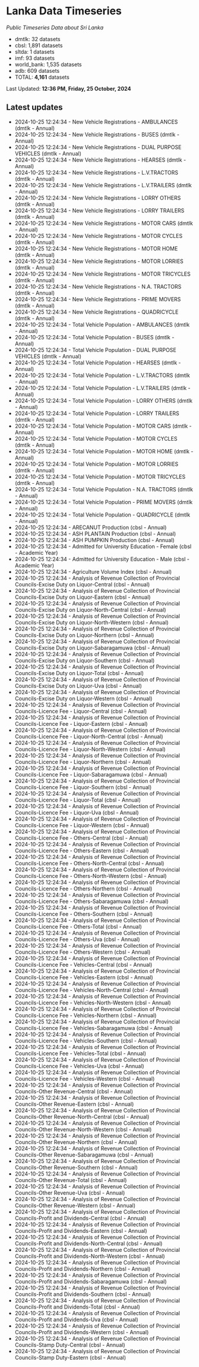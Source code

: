 # Lanka Data Timeseries
*Public Timeseries Data about Sri Lanka*

* dmtlk: 32 datasets
* cbsl: 1,891 datasets
* sltda: 1 datasets
* imf: 93 datasets
* world_bank: 1,535 datasets
* adb: 609 datasets
* TOTAL: **4,161** datasets

Last Updated: **12:36 PM, Friday, 25 October, 2024**

## Latest updates

* 2024-10-25 12:24:34 - New Vehicle Registrations - AMBULANCES (dmtlk - Annual)
* 2024-10-25 12:24:34 - New Vehicle Registrations - BUSES (dmtlk - Annual)
* 2024-10-25 12:24:34 - New Vehicle Registrations - DUAL PURPOSE VEHICLES (dmtlk - Annual)
* 2024-10-25 12:24:34 - New Vehicle Registrations - HEARSES (dmtlk - Annual)
* 2024-10-25 12:24:34 - New Vehicle Registrations - L.V.TRACTORS (dmtlk - Annual)
* 2024-10-25 12:24:34 - New Vehicle Registrations - L.V.TRAILERS (dmtlk - Annual)
* 2024-10-25 12:24:34 - New Vehicle Registrations - LORRY OTHERS (dmtlk - Annual)
* 2024-10-25 12:24:34 - New Vehicle Registrations - LORRY TRAILERS (dmtlk - Annual)
* 2024-10-25 12:24:34 - New Vehicle Registrations - MOTOR CARS (dmtlk - Annual)
* 2024-10-25 12:24:34 - New Vehicle Registrations - MOTOR CYCLES (dmtlk - Annual)
* 2024-10-25 12:24:34 - New Vehicle Registrations - MOTOR HOME (dmtlk - Annual)
* 2024-10-25 12:24:34 - New Vehicle Registrations - MOTOR LORRIES (dmtlk - Annual)
* 2024-10-25 12:24:34 - New Vehicle Registrations - MOTOR TRICYCLES (dmtlk - Annual)
* 2024-10-25 12:24:34 - New Vehicle Registrations - N.A. TRACTORS (dmtlk - Annual)
* 2024-10-25 12:24:34 - New Vehicle Registrations - PRIME MOVERS (dmtlk - Annual)
* 2024-10-25 12:24:34 - New Vehicle Registrations - QUADRICYCLE (dmtlk - Annual)
* 2024-10-25 12:24:34 - Total Vehicle Population - AMBULANCES (dmtlk - Annual)
* 2024-10-25 12:24:34 - Total Vehicle Population - BUSES (dmtlk - Annual)
* 2024-10-25 12:24:34 - Total Vehicle Population - DUAL PURPOSE VEHICLES (dmtlk - Annual)
* 2024-10-25 12:24:34 - Total Vehicle Population - HEARSES (dmtlk - Annual)
* 2024-10-25 12:24:34 - Total Vehicle Population - L.V.TRACTORS (dmtlk - Annual)
* 2024-10-25 12:24:34 - Total Vehicle Population - L.V.TRAILERS (dmtlk - Annual)
* 2024-10-25 12:24:34 - Total Vehicle Population - LORRY OTHERS (dmtlk - Annual)
* 2024-10-25 12:24:34 - Total Vehicle Population - LORRY TRAILERS (dmtlk - Annual)
* 2024-10-25 12:24:34 - Total Vehicle Population - MOTOR CARS (dmtlk - Annual)
* 2024-10-25 12:24:34 - Total Vehicle Population - MOTOR CYCLES (dmtlk - Annual)
* 2024-10-25 12:24:34 - Total Vehicle Population - MOTOR HOME (dmtlk - Annual)
* 2024-10-25 12:24:34 - Total Vehicle Population - MOTOR LORRIES (dmtlk - Annual)
* 2024-10-25 12:24:34 - Total Vehicle Population - MOTOR TRICYCLES (dmtlk - Annual)
* 2024-10-25 12:24:34 - Total Vehicle Population - N.A. TRACTORS (dmtlk - Annual)
* 2024-10-25 12:24:34 - Total Vehicle Population - PRIME MOVERS (dmtlk - Annual)
* 2024-10-25 12:24:34 - Total Vehicle Population - QUADRICYCLE (dmtlk - Annual)
* 2024-10-25 12:24:34 - ARECANUT Production (cbsl - Annual)
* 2024-10-25 12:24:34 - ASH PLANTAIN Production (cbsl - Annual)
* 2024-10-25 12:24:34 - ASH PUMPKIN Production (cbsl - Annual)
* 2024-10-25 12:24:34 - Admitted for University Education - Female (cbsl - Academic Year)
* 2024-10-25 12:24:34 - Admitted for University Education - Male (cbsl - Academic Year)
* 2024-10-25 12:24:34 - Agriculture Volume Index (cbsl - Annual)
* 2024-10-25 12:24:34 - Analysis of Revenue Collection of Provincial Councils-Excise Duty on Liquor-Central (cbsl - Annual)
* 2024-10-25 12:24:34 - Analysis of Revenue Collection of Provincial Councils-Excise Duty on Liquor-Eastern (cbsl - Annual)
* 2024-10-25 12:24:34 - Analysis of Revenue Collection of Provincial Councils-Excise Duty on Liquor-North-Central (cbsl - Annual)
* 2024-10-25 12:24:34 - Analysis of Revenue Collection of Provincial Councils-Excise Duty on Liquor-North-Western (cbsl - Annual)
* 2024-10-25 12:24:34 - Analysis of Revenue Collection of Provincial Councils-Excise Duty on Liquor-Northern (cbsl - Annual)
* 2024-10-25 12:24:34 - Analysis of Revenue Collection of Provincial Councils-Excise Duty on Liquor-Sabaragamuwa (cbsl - Annual)
* 2024-10-25 12:24:34 - Analysis of Revenue Collection of Provincial Councils-Excise Duty on Liquor-Southern (cbsl - Annual)
* 2024-10-25 12:24:34 - Analysis of Revenue Collection of Provincial Councils-Excise Duty on Liquor-Total (cbsl - Annual)
* 2024-10-25 12:24:34 - Analysis of Revenue Collection of Provincial Councils-Excise Duty on Liquor-Uva (cbsl - Annual)
* 2024-10-25 12:24:34 - Analysis of Revenue Collection of Provincial Councils-Excise Duty on Liquor-Western (cbsl - Annual)
* 2024-10-25 12:24:34 - Analysis of Revenue Collection of Provincial Councils-Licence Fee - Liquor-Central (cbsl - Annual)
* 2024-10-25 12:24:34 - Analysis of Revenue Collection of Provincial Councils-Licence Fee - Liquor-Eastern (cbsl - Annual)
* 2024-10-25 12:24:34 - Analysis of Revenue Collection of Provincial Councils-Licence Fee - Liquor-North-Central (cbsl - Annual)
* 2024-10-25 12:24:34 - Analysis of Revenue Collection of Provincial Councils-Licence Fee - Liquor-North-Western (cbsl - Annual)
* 2024-10-25 12:24:34 - Analysis of Revenue Collection of Provincial Councils-Licence Fee - Liquor-Northern (cbsl - Annual)
* 2024-10-25 12:24:34 - Analysis of Revenue Collection of Provincial Councils-Licence Fee - Liquor-Sabaragamuwa (cbsl - Annual)
* 2024-10-25 12:24:34 - Analysis of Revenue Collection of Provincial Councils-Licence Fee - Liquor-Southern (cbsl - Annual)
* 2024-10-25 12:24:34 - Analysis of Revenue Collection of Provincial Councils-Licence Fee - Liquor-Total (cbsl - Annual)
* 2024-10-25 12:24:34 - Analysis of Revenue Collection of Provincial Councils-Licence Fee - Liquor-Uva (cbsl - Annual)
* 2024-10-25 12:24:34 - Analysis of Revenue Collection of Provincial Councils-Licence Fee - Liquor-Western (cbsl - Annual)
* 2024-10-25 12:24:34 - Analysis of Revenue Collection of Provincial Councils-Licence Fee - Others-Central (cbsl - Annual)
* 2024-10-25 12:24:34 - Analysis of Revenue Collection of Provincial Councils-Licence Fee - Others-Eastern (cbsl - Annual)
* 2024-10-25 12:24:34 - Analysis of Revenue Collection of Provincial Councils-Licence Fee - Others-North-Central (cbsl - Annual)
* 2024-10-25 12:24:34 - Analysis of Revenue Collection of Provincial Councils-Licence Fee - Others-North-Western (cbsl - Annual)
* 2024-10-25 12:24:34 - Analysis of Revenue Collection of Provincial Councils-Licence Fee - Others-Northern (cbsl - Annual)
* 2024-10-25 12:24:34 - Analysis of Revenue Collection of Provincial Councils-Licence Fee - Others-Sabaragamuwa (cbsl - Annual)
* 2024-10-25 12:24:34 - Analysis of Revenue Collection of Provincial Councils-Licence Fee - Others-Southern (cbsl - Annual)
* 2024-10-25 12:24:34 - Analysis of Revenue Collection of Provincial Councils-Licence Fee - Others-Total (cbsl - Annual)
* 2024-10-25 12:24:34 - Analysis of Revenue Collection of Provincial Councils-Licence Fee - Others-Uva (cbsl - Annual)
* 2024-10-25 12:24:34 - Analysis of Revenue Collection of Provincial Councils-Licence Fee - Others-Western (cbsl - Annual)
* 2024-10-25 12:24:34 - Analysis of Revenue Collection of Provincial Councils-Licence Fee - Vehicles-Central (cbsl - Annual)
* 2024-10-25 12:24:34 - Analysis of Revenue Collection of Provincial Councils-Licence Fee - Vehicles-Eastern (cbsl - Annual)
* 2024-10-25 12:24:34 - Analysis of Revenue Collection of Provincial Councils-Licence Fee - Vehicles-North-Central (cbsl - Annual)
* 2024-10-25 12:24:34 - Analysis of Revenue Collection of Provincial Councils-Licence Fee - Vehicles-North-Western (cbsl - Annual)
* 2024-10-25 12:24:34 - Analysis of Revenue Collection of Provincial Councils-Licence Fee - Vehicles-Northern (cbsl - Annual)
* 2024-10-25 12:24:34 - Analysis of Revenue Collection of Provincial Councils-Licence Fee - Vehicles-Sabaragamuwa (cbsl - Annual)
* 2024-10-25 12:24:34 - Analysis of Revenue Collection of Provincial Councils-Licence Fee - Vehicles-Southern (cbsl - Annual)
* 2024-10-25 12:24:34 - Analysis of Revenue Collection of Provincial Councils-Licence Fee - Vehicles-Total (cbsl - Annual)
* 2024-10-25 12:24:34 - Analysis of Revenue Collection of Provincial Councils-Licence Fee - Vehicles-Uva (cbsl - Annual)
* 2024-10-25 12:24:34 - Analysis of Revenue Collection of Provincial Councils-Licence Fee - Vehicles-Western (cbsl - Annual)
* 2024-10-25 12:24:34 - Analysis of Revenue Collection of Provincial Councils-Other Revenue-Central (cbsl - Annual)
* 2024-10-25 12:24:34 - Analysis of Revenue Collection of Provincial Councils-Other Revenue-Eastern (cbsl - Annual)
* 2024-10-25 12:24:34 - Analysis of Revenue Collection of Provincial Councils-Other Revenue-North-Central (cbsl - Annual)
* 2024-10-25 12:24:34 - Analysis of Revenue Collection of Provincial Councils-Other Revenue-North-Western (cbsl - Annual)
* 2024-10-25 12:24:34 - Analysis of Revenue Collection of Provincial Councils-Other Revenue-Northern (cbsl - Annual)
* 2024-10-25 12:24:34 - Analysis of Revenue Collection of Provincial Councils-Other Revenue-Sabaragamuwa (cbsl - Annual)
* 2024-10-25 12:24:34 - Analysis of Revenue Collection of Provincial Councils-Other Revenue-Southern (cbsl - Annual)
* 2024-10-25 12:24:34 - Analysis of Revenue Collection of Provincial Councils-Other Revenue-Total (cbsl - Annual)
* 2024-10-25 12:24:34 - Analysis of Revenue Collection of Provincial Councils-Other Revenue-Uva (cbsl - Annual)
* 2024-10-25 12:24:34 - Analysis of Revenue Collection of Provincial Councils-Other Revenue-Western (cbsl - Annual)
* 2024-10-25 12:24:34 - Analysis of Revenue Collection of Provincial Councils-Profit and Dividends-Central (cbsl - Annual)
* 2024-10-25 12:24:34 - Analysis of Revenue Collection of Provincial Councils-Profit and Dividends-Eastern (cbsl - Annual)
* 2024-10-25 12:24:34 - Analysis of Revenue Collection of Provincial Councils-Profit and Dividends-North-Central (cbsl - Annual)
* 2024-10-25 12:24:34 - Analysis of Revenue Collection of Provincial Councils-Profit and Dividends-North-Western (cbsl - Annual)
* 2024-10-25 12:24:34 - Analysis of Revenue Collection of Provincial Councils-Profit and Dividends-Northern (cbsl - Annual)
* 2024-10-25 12:24:34 - Analysis of Revenue Collection of Provincial Councils-Profit and Dividends-Sabaragamuwa (cbsl - Annual)
* 2024-10-25 12:24:34 - Analysis of Revenue Collection of Provincial Councils-Profit and Dividends-Southern (cbsl - Annual)
* 2024-10-25 12:24:34 - Analysis of Revenue Collection of Provincial Councils-Profit and Dividends-Total (cbsl - Annual)
* 2024-10-25 12:24:34 - Analysis of Revenue Collection of Provincial Councils-Profit and Dividends-Uva (cbsl - Annual)
* 2024-10-25 12:24:34 - Analysis of Revenue Collection of Provincial Councils-Profit and Dividends-Western (cbsl - Annual)
* 2024-10-25 12:24:34 - Analysis of Revenue Collection of Provincial Councils-Stamp Duty-Central (cbsl - Annual)
* 2024-10-25 12:24:34 - Analysis of Revenue Collection of Provincial Councils-Stamp Duty-Eastern (cbsl - Annual)